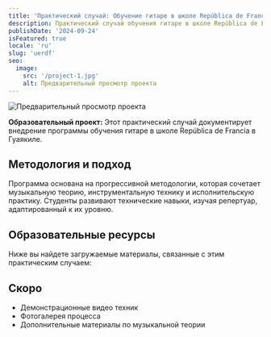 ```yaml
---
title: 'Практический случай: Обучение гитаре в школе República de Francia в Гуаякиле'
description: Практический случай обучения гитаре в школе República de Francia в Гуаякиле, с загружаемыми материалами и интерактивными ресурсами для студентов.
publishDate: '2024-09-24'
isFeatured: true
locale: 'ru'
slug: 'uerdf'
seo:
  image:
    src: '/project-1.jpg'
    alt: Предварительный просмотр проекта
---
```


![Предварительный просмотр проекта](/project-1.jpg)

**Образовательный проект:** Этот практический случай документирует внедрение программы обучения гитаре в школе República de Francia в Гуаякиле.

## Методология и подход

Программа основана на прогрессивной методологии, которая сочетает музыкальную теорию, инструментальную технику и исполнительскую практику. Студенты развивают технические навыки, изучая репертуар, адаптированный к их уровню.

## Образовательные ресурсы

Ниже вы найдете загружаемые материалы, связанные с этим практическим случаем:

## Скоро

- Демонстрационные видео техник
- Фотогалерея процесса
- Дополнительные материалы по музыкальной теории
